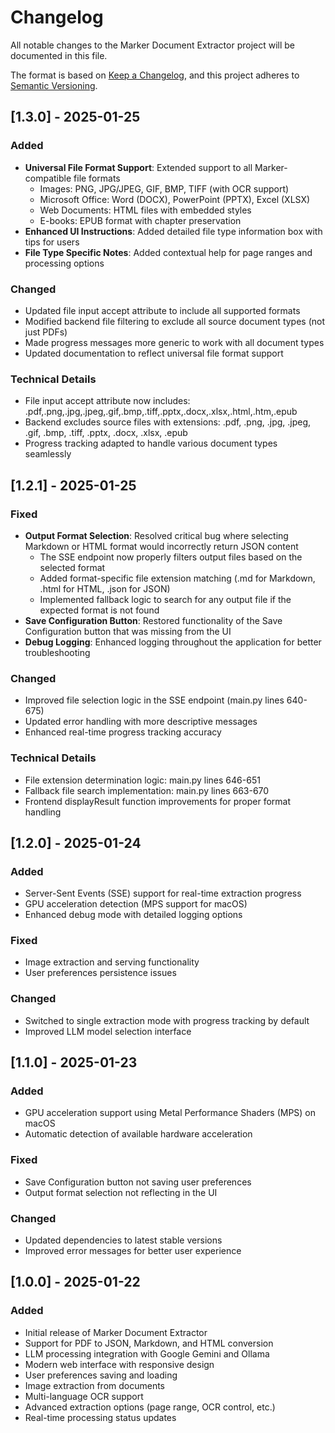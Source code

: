# Changelog

All notable changes to the Marker Document Extractor project will be documented in this file.

The format is based on [Keep a Changelog](https://keepachangelog.com/en/1.0.0/),
and this project adheres to [Semantic Versioning](https://semver.org/spec/v2.0.0.html).

## [1.3.0] - 2025-01-25

### Added
- **Universal File Format Support**: Extended support to all Marker-compatible file formats
  - Images: PNG, JPG/JPEG, GIF, BMP, TIFF (with OCR support)
  - Microsoft Office: Word (DOCX), PowerPoint (PPTX), Excel (XLSX)
  - Web Documents: HTML files with embedded styles
  - E-books: EPUB format with chapter preservation
- **Enhanced UI Instructions**: Added detailed file type information box with tips for users
- **File Type Specific Notes**: Added contextual help for page ranges and processing options

### Changed
- Updated file input accept attribute to include all supported formats
- Modified backend file filtering to exclude all source document types (not just PDFs)
- Made progress messages more generic to work with all document types
- Updated documentation to reflect universal file format support

### Technical Details
- File input accept attribute now includes: .pdf,.png,.jpg,.jpeg,.gif,.bmp,.tiff,.pptx,.docx,.xlsx,.html,.htm,.epub
- Backend excludes source files with extensions: .pdf, .png, .jpg, .jpeg, .gif, .bmp, .tiff, .pptx, .docx, .xlsx, .epub
- Progress tracking adapted to handle various document types seamlessly

## [1.2.1] - 2025-01-25

### Fixed
- **Output Format Selection**: Resolved critical bug where selecting Markdown or HTML format would incorrectly return JSON content
  - The SSE endpoint now properly filters output files based on the selected format
  - Added format-specific file extension matching (.md for Markdown, .html for HTML, .json for JSON)
  - Implemented fallback logic to search for any output file if the expected format is not found
- **Save Configuration Button**: Restored functionality of the Save Configuration button that was missing from the UI
- **Debug Logging**: Enhanced logging throughout the application for better troubleshooting

### Changed
- Improved file selection logic in the SSE endpoint (main.py lines 640-675)
- Updated error handling with more descriptive messages
- Enhanced real-time progress tracking accuracy

### Technical Details
- File extension determination logic: main.py lines 646-651
- Fallback file search implementation: main.py lines 663-670
- Frontend displayResult function improvements for proper format handling

## [1.2.0] - 2025-01-24

### Added
- Server-Sent Events (SSE) support for real-time extraction progress
- GPU acceleration detection (MPS support for macOS)
- Enhanced debug mode with detailed logging options

### Fixed
- Image extraction and serving functionality
- User preferences persistence issues

### Changed
- Switched to single extraction mode with progress tracking by default
- Improved LLM model selection interface

## [1.1.0] - 2025-01-23

### Added
- GPU acceleration support using Metal Performance Shaders (MPS) on macOS
- Automatic detection of available hardware acceleration

### Fixed
- Save Configuration button not saving user preferences
- Output format selection not reflecting in the UI

### Changed
- Updated dependencies to latest stable versions
- Improved error messages for better user experience

## [1.0.0] - 2025-01-22

### Added
- Initial release of Marker Document Extractor
- Support for PDF to JSON, Markdown, and HTML conversion
- LLM processing integration with Google Gemini and Ollama
- Modern web interface with responsive design
- User preferences saving and loading
- Image extraction from documents
- Multi-language OCR support
- Advanced extraction options (page range, OCR control, etc.)
- Real-time processing status updates

